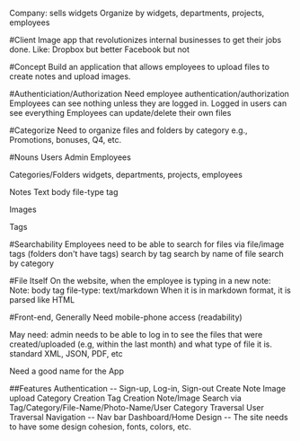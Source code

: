 Company: sells widgets
  Organize by widgets, departments, projects, employees

#Client Image
app that revolutionizes internal businesses to get their jobs done.
  Like:
    Dropbox but better
    Facebook but not

#Concept
Build an application that allows employees to upload files to create notes and upload images.

#Authenticiation/Authorization
Need employee authentication/authorization
  Employees can see nothing unless they are logged in.
  Logged in users can see everything
  Employees can update/delete their own files

#Categorize
Need to organize files and folders by category
  e.g., Promotions, bonuses, Q4, etc.

#Nouns
  Users
    Admin
    Employees

  Categories/Folders
    widgets, departments, projects, employees

  Notes
    Text
      body
      file-type
      tag

  Images

  Tags

#Searchability
Employees need to be able to search for files via file/image tags (folders don't have tags)
  search by tag
  search by name of file
  search by category

#File Itself
On the website, when the employee is typing in a new note:
  Note:
    body
    tag
    file-type: <dropdown> text/markdown
      When it is in markdown format, it is parsed like HTML

#Front-end, Generally
Need mobile-phone access (readability)


May need:
  admin needs to be able to log in to see the files that were created/uploaded (e.g, within the last month) and what type of file it is.
    standard XML, JSON, PDF, etc

Need a good name for the App



##Features
  Authentication -- Sign-up, Log-in, Sign-out
  Create Note
  Image upload
  Category Creation
  Tag Creation
  Note/Image Search via Tag/Category/File-Name/Photo-Name/User
  Category Traversal
  User Traversal
  Navigation -- Nav bar Dashboard/Home
  Design -- The site needs to have some design cohesion, fonts, colors, etc.
